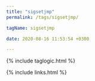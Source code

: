 ```yaml
---
title: "sigsetjmp"
permalink: /tags/sigsetjmp/

tagName: sigsetjmp

date: 2020-08-16 11:53:54 +0300

---
```


{% include taglogic.html %}

{% include links.html %}
